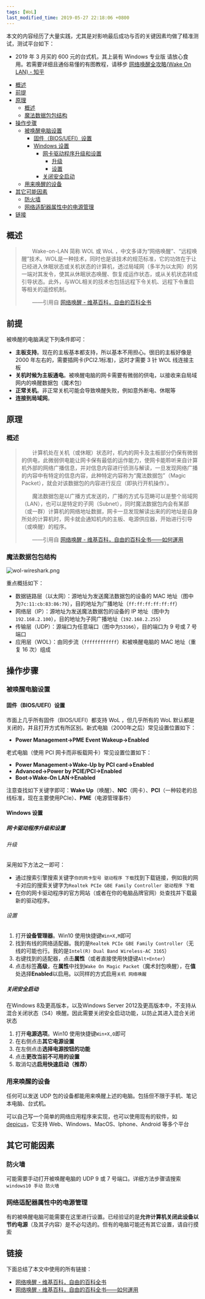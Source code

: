 ```yaml
---
tags: [WoL]
last_modified_time: 2019-05-27 22:18:06 +0800
---
```


本文的内容经历了大量实践，尤其是对影响最后成功与否的关键因素均做了精准测试，测试平台如下：
* 2019 年 3 月买的 600 元的台式机，其上装有 Windows 专业版
请放心食用。若需要详细且通俗易懂的有图教程，请移步 [网络唤醒全攻略(Wake On LAN) - 知乎](https://zhuanlan.zhihu.com/p/29100706)

<p id="markdown-toc"></p>
<!-- vim-markdown-toc GFM -->

* [概述](#概述)
* [前提](#前提)
* [原理](#原理)
  * [概述](#概述-1)
  * [魔法数据包包结构](#魔法数据包包结构)
* [操作步骤](#操作步骤)
  * [被唤醒电脑设置](#被唤醒电脑设置)
    * [固件（BIOS/UEFI）设置](#固件biosuefi设置)
    * [Windows 设置](#windows-设置)
      * [网卡驱动程序升级和设置](#网卡驱动程序升级和设置)
        * [升级](#升级)
        * [设置](#设置)
      * [关闭安全启动](#关闭安全启动)
  * [用来唤醒的设备](#用来唤醒的设备)
* [其它可能因素](#其它可能因素)
  * [防火墙](#防火墙)
  * [网络适配器属性中的电源管理](#网络适配器属性中的电源管理)
* [链接](#链接)

<!-- vim-markdown-toc -->

## 概述
> &emsp;&emsp;Wake-on-LAN 简称 WOL 或 WoL ，中文多译为“网络唤醒”、“远程唤醒”技术。WOL是一种技术，同时也是该技术的规范标准，它的功效在于让已经进入休眠状态或关机状态的计算机，透过局域网（多半为以太网）的另一端对其发令，使其从休眠状态唤醒、恢复成运作状态，或从关机状态转成引导状态。此外，与WOL相关的技术也包括远程下令关机、远程下令重启等相关的遥控机制。
>
> &emsp;&emsp;——引用自 [网络唤醒 - 维基百科，自由的百科全书](https://zh.wikipedia.org/wiki/%E7%B6%B2%E8%B7%AF%E5%96%9A%E9%86%92)

## 前提

被唤醒的电脑满足下列条件即可：
* **主板支持**。现在的主板基本都支持，所以基本不用担心。很旧的主板好像是 2000 年左右的，需要插网卡(PCI2.1标准)，这时才需要 3 针 WOL 线连接主板
* **关机时候为主板通电**。被唤醒电脑的网卡需要有微弱的供电，以接收来自局域网内的唤醒数据包（魔术包）
* **正常关机**。非正常关机可能会导致唤醒失败，例如意外断电、休眠等
* **连接到局域网**。

## 原理

### 概述
> &emsp;&emsp;计算机处在关机（或休眠）状态时，机内的网卡及主板部分仍保有微弱的供电，此微弱供电能让网卡保有最低的运作能力，使网卡能聆听来自计算机外部的网络广播信息，并对信息内容进行侦测与解读，一旦发现网络广播的内容中有特定的信息内容，此种特定内容称为“魔法数据包”（Magic Packet），就会对该数据包的内容进行反应（即执行开机操作）。
>
> &emsp;&emsp;魔法数据包是以广播方式发送的，广播的方式与范畴可以是整个局域网（LAN），也可以是特定的子网（Subnet），同时魔法数据包内会有某部（或一群）计算机的网络地址数据，网卡一旦发现解读出来的的地址是自身所处的计算机时，网卡就会通知机内的主板、电源供应器，开始进行引导（或唤醒）的程序。
>
> &emsp;&emsp;——引用自 [网络唤醒 - 维基百科，自由的百科全书——如何運用](https://zh.wikipedia.org/wiki/%E7%B6%B2%E8%B7%AF%E5%96%9A%E9%86%92#%E5%A6%82%E4%BD%95%E9%81%8B%E7%94%A8)

### 魔法数据包包结构

![wol-wireshark.png](http://wsxq12.55555.io/WoL技术/wol-wireshark.png)

重点概括如下：
* 数据链路层（以太网）：源地址为发送魔法数据包的设备的 MAC 地址（图中为`7c:11:cb:83:86:79`），目的地址为广播地址（`ff:ff:ff:ff:ff:ff`）
* 网络层（IP）：源地址为发送魔法数据包的设备的 IP 地址（图中为`192.168.2.100`），目的地址为子网广播地址（`192.168.2.255`）
* 传输层（UDP）：源端口为任意端口（图中为`53166`），目的端口为 9 号或 7 号端口
* 应用层（WOL）：由同步流（`ffffffffffff`）和被唤醒电脑的 MAC 地址（重复 16 次）组成

## 操作步骤

### 被唤醒电脑设置

#### 固件（BIOS/UEFI）设置
市面上几乎所有固件（BIOS/UEFI）都支持 WoL ，但几乎所有的 WoL 默认都是关闭的，并且打开方式有所区别。新式电脑（2000年之后）常见设置位置如下：
* **Power Management->PME Event Wakeup->Enabled**

老式电脑（使用 PCI 网卡而非板载网卡）常见设置位置如下：
* **Power Management->Wake-Up by PCI card->Enabled**
* **Advanced->Power by PCIE/PCI->Enabled**
* **Boot->Wake-On LAN->Enabled**

注意查找如下关键字即可：**Wake Up**（唤醒）、**NIC**（网卡）、**PCI**（一种较老的总线标准，现在主要使用PCIe）、**PME**（电源管理事件）

#### Windows 设置
##### 网卡驱动程序升级和设置
###### 升级
采用如下方法之一即可：
* 通过搜索引擎搜索关键字`你的网卡型号 驱动程序 下载`找到下载链接，例如我的网卡对应的搜索关键字为`Realtek PCIe GBE Family Controller 驱动程序 下载`
* 在你的网卡驱动程序的官方网站（或者在你的电脑品牌官网）处查找并下载最新的驱动程序。

###### 设置
1. 打开**设备管理器**。Win10 使用快捷键`Win+X,M`即可
1. 找到有线的网络适配器。我的是`Realtek PCIe GBE Family Controller`（无线的可能也行。我的是`Intel(R) Dual Band Wireless-AC 3165`）
1. 右键找到的适配器，点击**属性**（或者直接使用快捷键`Alt+Enter`）
1. 点击标签**高级**，在**属性**中找到`Wake On Magic Packet`（魔术封包唤醒），在**值**处选择**Enabled**以启用。以同样的方式启用`关机 网络唤醒`

##### 关闭安全启动
在Windows 8及更高版本，以及Windows Server 2012及更高版本中，不支持从混合关闭状态（S4）唤醒。因此需要关闭安全启动功能，以防止其进入混合关闭状态

1. 打开**电源选项**。Win10 使用快捷键`Win+X,O`即可
1. 在右侧点击**其它电源设置**
1. 在左侧点击**选择电源按钮的功能**
1. 点击**更改当前不可用的设置**
1. 取消勾选**启用快速启动（推荐）**

### 用来唤醒的设备
任何可以发送 UDP 包的设备都能用来唤醒上述的电脑。包括但不限于手机、笔记本电脑、台式机。

可以自己写一个简单的网络应用程序来实现，也可以使用现有的软件，如 [depicus](https://www.depicus.com/wake-on-lan/)，它支持 Web、Windows、MacOS、Iphone、Android 等多个平台

## 其它可能因素
### 防火墙
可能需要手动打开被唤醒电脑的 UDP 9 或 7 号端口。详细方法步骤请搜索`windows10 手动 防火墙`

### 网络适配器属性中的电源管理
有的被唤醒电脑可能需要在这里进行设置。已经验证的是**允许计算机关闭此设备以节约电源**（及其子内容）是不必勾选的。但有的电脑可能还有其它设置，请自行摸索

## 链接
下面总结了本文中使用的所有链接：

<!-- link start -->

* [网络唤醒 - 维基百科，自由的百科全书](https://zh.wikipedia.org/wiki/%E7%B6%B2%E8%B7%AF%E5%96%9A%E9%86%92)
* [网络唤醒 - 维基百科，自由的百科全书——如何運用](https://zh.wikipedia.org/wiki/%E7%B6%B2%E8%B7%AF%E5%96%9A%E9%86%92#%E5%A6%82%E4%BD%95%E9%81%8B%E7%94%A8)
<!-- link end -->

<!-- abbreviations start -->

<!-- abbreviations end -->
